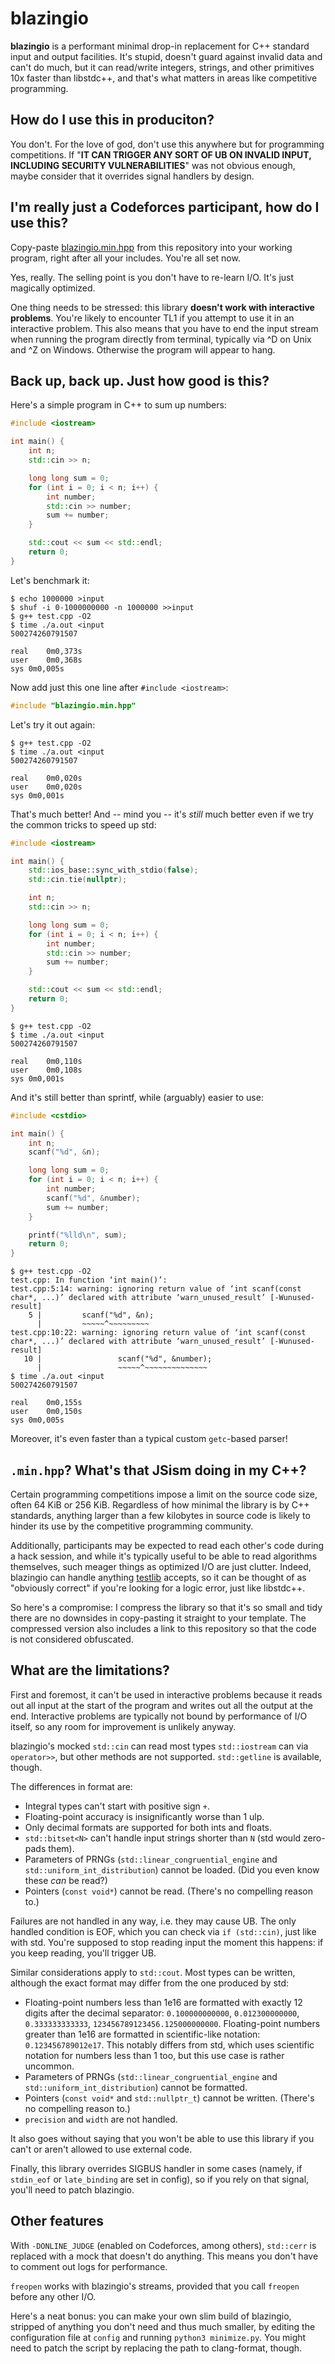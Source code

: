 # blazingio

**blazingio** is a performant minimal drop-in replacement for C++ standard input and output facilities. It's stupid, doesn't guard against invalid data and can't do much, but it can read/write integers, strings, and other primitives 10x faster than libstdc++, and that's what matters in areas like competitive programming.


## How do I use this in produciton?

You don't. For the love of god, don't use this anywhere but for programming competitions. If "**IT CAN TRIGGER ANY SORT OF UB ON INVALID INPUT, INCLUDING SECURITY VULNERABILITIES**" was not obvious enough, maybe consider that it overrides signal handlers by design.


## I'm really just a Codeforces participant, how do I use this?

Copy-paste [blazingio.min.hpp](blazingio.min.hpp) from this repository into your working program, right after all your includes. You're all set now.

Yes, really. The selling point is you don't have to re-learn I/O. It's just magically optimized.

One thing needs to be stressed: this library **doesn't work with interactive problems**. You're likely to encounter TL1 if you attempt to use it in an interactive problem. This also means that you have to end the input stream when running the program directly from terminal, typically via ^D on Unix and ^Z on Windows. Otherwise the program will appear to hang.


## Back up, back up. Just how good is this?

Here's a simple program in C++ to sum up numbers:

```cpp
#include <iostream>

int main() {
	int n;
	std::cin >> n;

	long long sum = 0;
	for (int i = 0; i < n; i++) {
		int number;
		std::cin >> number;
		sum += number;
	}

	std::cout << sum << std::endl;
	return 0;
}
```

Let's benchmark it:

```shell
$ echo 1000000 >input
$ shuf -i 0-1000000000 -n 1000000 >>input
$ g++ test.cpp -O2
$ time ./a.out <input
500274260791507

real	0m0,373s
user	0m0,368s
sys	0m0,005s
```

Now add just this one line after `#include <iostream>`:

```cpp
#include "blazingio.min.hpp"
```

Let's try it out again:

```shell
$ g++ test.cpp -O2
$ time ./a.out <input
500274260791507

real	0m0,020s
user	0m0,020s
sys	0m0,001s
```

That's much better! And -- mind you -- it's *still* much better even if we try the common tricks to speed up std:

```cpp
#include <iostream>

int main() {
	std::ios_base::sync_with_stdio(false);
	std::cin.tie(nullptr);

	int n;
	std::cin >> n;

	long long sum = 0;
	for (int i = 0; i < n; i++) {
		int number;
		std::cin >> number;
		sum += number;
	}

	std::cout << sum << std::endl;
	return 0;
}
```

```shell
$ g++ test.cpp -O2
$ time ./a.out <input
500274260791507

real	0m0,110s
user	0m0,108s
sys	0m0,001s
```

And it's still better than sprintf, while (arguably) easier to use:

```cpp
#include <cstdio>

int main() {
	int n;
	scanf("%d", &n);

	long long sum = 0;
	for (int i = 0; i < n; i++) {
		int number;
		scanf("%d", &number);
		sum += number;
	}

	printf("%lld\n", sum);
	return 0;
}
```

```shell
$ g++ test.cpp -O2
test.cpp: In function ‘int main()’:
test.cpp:5:14: warning: ignoring return value of ‘int scanf(const char*, ...)’ declared with attribute ‘warn_unused_result’ [-Wunused-result]
    5 |         scanf("%d", &n);
      |         ~~~~~^~~~~~~~~~
test.cpp:10:22: warning: ignoring return value of ‘int scanf(const char*, ...)’ declared with attribute ‘warn_unused_result’ [-Wunused-result]
   10 |                 scanf("%d", &number);
      |                 ~~~~~^~~~~~~~~~~~~~~
$ time ./a.out <input
500274260791507

real	0m0,155s
user	0m0,150s
sys	0m0,005s
```

Moreover, it's even faster than a typical custom `getc`-based parser!


## `.min.hpp`? What's that JSism doing in my C++?

Certain programming competitions impose a limit on the source code size, often 64 KiB or 256 KiB. Regardless of how minimal the library is by C++ standards, anything larger than a few kilobytes in source code is likely to hinder its use by the competitive programming community.

Additionally, participants may be expected to read each other's code during a hack session, and while it's typically useful to be able to read algorithms themselves, such meager things as optimized I/O are just clutter. Indeed, blazingio can handle anything [testlib](https://github.com/MikeMirzayanov/testlib) accepts, so it can be thought of as "obviously correct" if you're looking for a logic error, just like libstdc++.

So here's a compromise: I compress the library so that it's so small and tidy there are no downsides in copy-pasting it straight to your template. The compressed version also includes a link to this repository so that the code is not considered obfuscated.


## What are the limitations?

First and foremost, it can't be used in interactive problems because it reads out all input at the start of the program and writes out all the output at the end. Interactive problems are typically not bound by performance of I/O itself, so any room for improvement is unlikely anyway.

blazingio's mocked `std::cin` can read most types `std::iostream` can via `operator>>`, but other methods are not supported. `std::getline` is available, though.

The differences in format are:

- Integral types can't start with positive sign `+`.
- Floating-point accuracy is insignificantly worse than 1 ulp.
- Only decimal formats are supported for both ints and floats.
- `std::bitset<N>` can't handle input strings shorter than `N` (std would zero-pads them).
- Parameters of PRNGs (`std::linear_congruential_engine` and `std::uniform_int_distribution`) cannot be loaded. (Did you even know these *can* be read?)
- Pointers (`const void*`) cannot be read. (There's no compelling reason to.)

Failures are not handled in any way, i.e. they may cause UB. The only handled condition is EOF, which you can check via `if (std::cin)`, just like with std. You're supposed to stop reading input the moment this happens: if you keep reading, you'll trigger UB.

Similar considerations apply to `std::cout`. Most types can be written, although the exact format may differ from the one produced by std:

- Floating-point numbers less than 1e16 are formatted with exactly 12 digits after the decimal separator: `0.100000000000`, `0.012300000000`, `0.333333333333`, `123456789123456.125000000000`. Floating-point numbers greater than 1e16 are formatted in scientific-like notation: `0.123456789012e17`. This notably differs from std, which uses scientific notation for numbers less than 1 too, but this use case is rather uncommon.
- Parameters of PRNGs (`std::linear_congruential_engine` and `std::uniform_int_distribution`) cannot be formatted.
- Pointers (`const void*` and `std::nullptr_t`) cannot be written. (There's no compelling reason to.)
- `precision` and `width` are not handled.

It also goes without saying that you won't be able to use this library if you can't or aren't allowed to use external code.

Finally, this library overrides SIGBUS handler in some cases (namely, if `stdin_eof` or `late_binding` are set in config), so if you rely on that signal, you'll need to patch blazingio.


## Other features

With `-DONLINE_JUDGE` (enabled on Codeforces, among others), `std::cerr` is replaced with a mock that doesn't do anything. This means you don't have to comment out logs for performance.

`freopen` works with blazingio's streams, provided that you call `freopen` before any other I/O.

Here's a neat bonus: you can make your own slim build of blazingio, stripped of anything you don't need and thus much smaller, by editing the configuration file at `config` and running `python3 minimize.py`. You might need to patch the script by replacing the path to clang-format, though.
